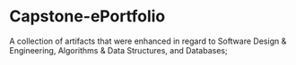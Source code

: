 # Capstone-ePortfolio
A collection of artifacts that were enhanced in regard to Software Design &amp; Engineering, Algorithms &amp; Data Structures, and Databases;

